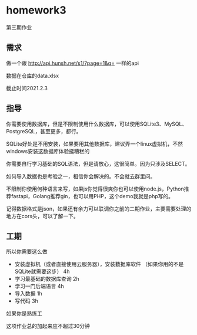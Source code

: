# homework3
第三期作业

## 需求
做一个跟
http://api.hunsh.net/s1/?page=1&q=
一样的api

数据在仓库的data.xlsx

截止时间2021.2.3

## 指导

你需要使用数据库，但是不限制使用什么数据库，可以使用SQLite3、MySQL、PostgreSQL，甚至更多，都行。

SQLite好处是不用安装，如果要用其他数据库，建议弄一个linux虚拟机，不然windows安装这数据库体验挺糟糕的

你需要自行学习基础的SQL语法，但是请放心，这很简单。因为只涉及SELECT。

如何导入数据也是考验之一，相信你会解决的。不会就去群里问。

不限制你使用何种语言来写，如果js你觉得很爽你也可以使用node.js，Python推荐fastapi，Golang推荐gin，也可以用PHP，这个demo我就是php写的。

记得数据格式是json，如果还有余力可以联调你之前的二期作业，主要需要处理的地方在cors头，可以了解一下。

## 工期
所以你需要这么做

- 安装虚拟机（或者直接使用云服务器），安装数据库软件   （如果你用的不是SQLite就需要这步）  4h
- 学习最基础的数据库查询 2h
- 学习一门后端语言  4h
- 导入数据  1h
- 写代码  3h

如果你是熟练工

这项作业总的加起来应不超过30分钟
